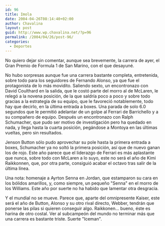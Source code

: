 ```yaml
---
id: 96
title: Imola
date: 2004-04-26T08:14:40+02:00
author: Chavalina
layout: post
guid: http://www.wp.chavalina.net/?p=96
permalink: /2004/04/26/post-96/
categories:
  - Deportes
---
```

No quiero dejar sin comentar, aunque sea brevemente, la carrera de ayer, el Gran Premio de Formula 1 de San Marino, con el que desayuné.

No hubo sorpresas aunque fue una carrera bastante completa, entretenida, sobre todo para los seguidores de Fernando Alonso, ya que fue el protagonista de lo más movidito. Saliendo sexto, un encontronazo con David Coulthard en la salida, que le costó parte del morro al de McLaren, le relegó a la novena posición, de la que saldría poco a poco y sobre todo gracias a la estrategia de su equipo, que le favoreció notablemente, todo hay que decirlo, en la última entrada a boxes. Una parada de solo 6.0 segundos que le permitió adelantar de un golpe al Ferrari de Barrichello y a su compañero de equipo. Después un encontronazo con Ralph Schumacher, que pudo ser motivo de investigación pero ha quedado en nada, y llega hasta la cuarta posición, pegándose a Montoya en las últimas vueltas, pero sin resultados.

Jenson Button sólo pudo aprovechar su pole hasta la primera entrada a boxes, Schumacher ya no soltó la primera posición, así que de nuevo ganan los de rojo. Este año parece que el liderazgo de Ferrari es más aplastante que nunca, sobre todo con McLaren a lo suyo, este no será el año de Kimi Raikkonnen, que, por otra parte, consiguió acabar el octavo tras salir de la última línea.

Una nota: homenaje a Ayrton Senna en Jordan, que estamparon su cara en los bólidos amarillos, y, como siempre, un pequeño "Senna" en el morro de los Williams. Este año por suerte no ha habido que lamentar otra desgracia.

Y el mundial no se mueve. Parece que, aparte del omnipresente Kaiser, este será el año de Button, Alonso y su otro rival directo, Webber, tendrán que ponerse las pilas si quieren conseguir algo. Raikkonen… bueno, éste es harina de otro costal. Ver al subcampeón del mundo no terminar más que una carrera es bastante triste. Suerte "Iceman".